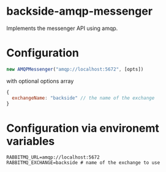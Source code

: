backside-amqp-messenger
=========

Implements the messenger API using amqp.

# Configuration
```JavaScript
new AMQPMessenger("amqp://localhost:5672", [opts])
```
with optional options array
```JavaScript
{
  exchangeName: "backside" // the name of the exchange
}
```
# Configuration via environemt variables
```
RABBITMQ_URL=amqp://localhost:5672
RABBITMQ_EXCHANGE=backside # name of the exchange to use
```
